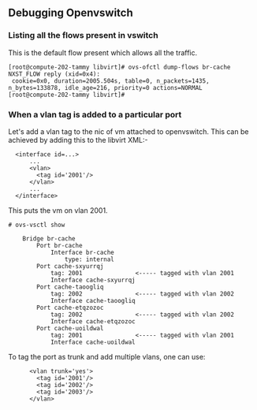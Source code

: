 ## Debugging Openvswitch

### Listing all the flows present in vswitch
This is the default flow present which allows all the traffic.
```shell
[root@compute-202-tammy libvirt]# ovs-ofctl dump-flows br-cache
NXST_FLOW reply (xid=0x4):
 cookie=0x0, duration=2005.504s, table=0, n_packets=1435, n_bytes=133878, idle_age=216, priority=0 actions=NORMAL
[root@compute-202-tammy libvirt]# 
```

### When a vlan tag is added to a particular port
Let's add a vlan tag to the nic of vm attached to openvswitch. This can be achieved by adding this to the libvirt XML:-
```shell
  <interface id=...>
      ...
      <vlan>
        <tag id='2001'/>
      </vlan>
      ...
  </interface>
```
This puts the vm on vlan 2001.
```shell
# ovs-vsctl show

    Bridge br-cache
        Port br-cache
            Interface br-cache
                type: internal
        Port cache-sxyurrqj
            tag: 2001               <----- tagged with vlan 2001
            Interface cache-sxyurrqj
        Port cache-taoogliq
            tag: 2002               <----- tagged with vlan 2002
            Interface cache-taoogliq
        Port cache-etqzozoc
            tag: 2002               <----- tagged with vlan 2002
            Interface cache-etqzozoc
        Port cache-uoildwal
            tag: 2001               <----- tagged with vlan 2001
            Interface cache-uoildwal
```
To tag the port as trunk and add multiple vlans, one can use:
```shell
      <vlan trunk='yes'>
        <tag id='2001'/>
        <tag id='2002'/>
        <tag id='2003'/>
      </vlan>
```
